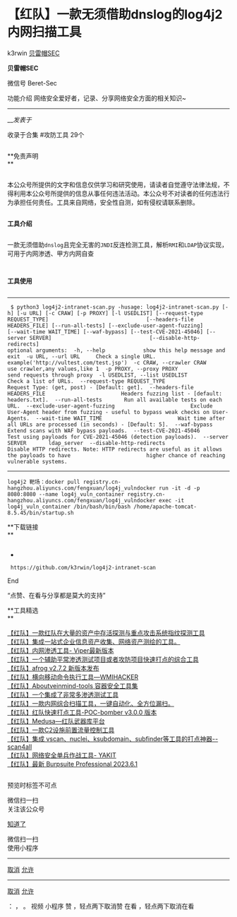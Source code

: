 #  【红队】一款无须借助dnslog的log4j2内网扫描工具

k3rwin  [ 贝雷帽SEC ](javascript:void\(0\);)

**贝雷帽SEC** ![]()

微信号 Beret-Sec

功能介绍 网络安全爱好者，记录、分享网络安全方面的相关知识~

____

___发表于_

收录于合集 #攻防工具 29个

![]()

**免责声明  
**

![]()![]()

本公众号所提供的文字和信息仅供学习和研究使用，请读者自觉遵守法律法规，不得利用本公众号所提供的信息从事任何违法活动。本公众号不对读者的任何违法行为承担任何责任。工具来自网络，安全性自测，如有侵权请联系删除。

  

  
  
  
  
  
  
![]()

 **工具介绍**

![]()

一款无须借助`dnslog`且完全无害的`JNDI`反连检测工具，解析`RMI`和`LDAP`协议实现，可用于内网渗透、甲方内网自查  

![]()  

  

![]()

 **工具使用**

![]()

  *   *   *   *   *   *   *   *   *   *   *   *   *   *   *   *   *   *   *   *   *   *   *   *   *   *   *   *   *   *   * 

    
    
     $ python3 log4j2-intranet-scan.py -husage: log4j2-intranet-scan.py [-h] [-u URL] [-c CRAW] [-p PROXY] [-l USEDLIST] [--request-type REQUEST_TYPE]                               [--headers-file HEADERS_FILE] [--run-all-tests] [--exclude-user-agent-fuzzing]                               [--wait-time WAIT_TIME] [--waf-bypass] [--test-CVE-2021-45046] [--server SERVER]                               [--disable-http-redirects]  
    optional arguments:  -h, --help            show this help message and exit  -u URL, --url URL     Check a single URL. example('http://vultest.com/test.jsp')  -c CRAW, --crawler CRAW                        use crawler,any values,like 1  -p PROXY, --proxy PROXY                        send requests through proxy  -l USEDLIST, --list USEDLIST                        Check a list of URLs.  --request-type REQUEST_TYPE                        Request Type: (get, post) - [Default: get].  --headers-file HEADERS_FILE                        Headers fuzzing list - [default: headers.txt].  --run-all-tests       Run all available tests on each URL.  --exclude-user-agent-fuzzing                        Exclude User-Agent header from fuzzing - useful to bypass weak checks on User-Agents.  --wait-time WAIT_TIME                        Wait time after all URLs are processed (in seconds) - [Default: 5].  --waf-bypass          Extend scans with WAF bypass payloads.  --test-CVE-2021-45046                        Test using payloads for CVE-2021-45046 (detection payloads).  --server SERVER       ldap_server  --disable-http-redirects                        Disable HTTP redirects. Note: HTTP redirects are useful as it allows the payloads to have                        higher chance of reaching vulnerable systems.

  *   *   *   *   * 

    
    
    log4j2 靶场：docker pull registry.cn-hangzhou.aliyuncs.com/fengxuan/log4j_vulndocker run -it -d -p 8080:8080 --name log4j_vuln_container registry.cn-hangzhou.aliyuncs.com/fengxuan/log4j_vulndocker exec -it log4j_vuln_container /bin/bash/bin/bash /home/apache-tomcat-8.5.45/bin/startup.sh

  

  

 **下载链接  
**

![]()

  * 

    
    
     https://github.com/k3rwin/log4j2-intranet-scan

  

  

End

  

“点赞、在看与分享都是莫大的支持”

  

 **工具精选  
**

![]()  
[
【红队】一款红队在大量的资产中存活探测与重点攻击系统指纹探测工具](http://mp.weixin.qq.com/s?__biz=Mzk0MDQzNzY5NQ==&mid=2247487190&idx=2&sn=394a1eaff8e190086c433deee867de3f&chksm=c2e0f706f5977e10c8413873c1ad2f6b460b2e8d66cab0287a9a9725fa6dfadf1dcba1de55bb&scene=21#wechat_redirect)  
[【红队】集成一站式企业信息资产收集、网络资产测绘的工具。](http://mp.weixin.qq.com/s?__biz=Mzk0MDQzNzY5NQ==&mid=2247487228&idx=1&sn=2aae55099c7e184272248aef2b0cd569&chksm=c2e0f72cf5977e3abafc9d478a1b75473a6c53103960d09dc3ebf253e69de3a8997471ad9fe3&scene=21#wechat_redirect)  
[【红队】内网渗透工具-
Viper最新版本](http://mp.weixin.qq.com/s?__biz=Mzk0MDQzNzY5NQ==&mid=2247487150&idx=2&sn=9e4c30dfd565bf6b90caf2778a804427&chksm=c2e0f77ef5977e68368992b591629a395254e648ff0c47cc8e434c54582dcae8ad52d77bbabb&scene=21#wechat_redirect)  
[【红队】一个辅助平常渗透测试项目或者攻防项目快速打点的综合工具](http://mp.weixin.qq.com/s?__biz=Mzk0MDQzNzY5NQ==&mid=2247487082&idx=2&sn=fda8ccd6ade17083e732bdd043f1d90f&chksm=c2e0f7baf5977eac8d165e5fce982f8b2bed6c33190f1ba13f8eee13c07d9c121541e64cc24f&scene=21#wechat_redirect)  
[【红队】afrog v2.7.2
新版本发布](http://mp.weixin.qq.com/s?__biz=Mzk0MDQzNzY5NQ==&mid=2247487067&idx=2&sn=03b69a7dae831cd49c9baabb6874371a&chksm=c2e0f78bf5977e9dac2c6eeb36a3386de26d365709318ab5bf7be467440f4778b6ba09e4d954&scene=21#wechat_redirect)  
[【红队】横向移动命令执行工具—WMIHACKER](http://mp.weixin.qq.com/s?__biz=Mzk0MDQzNzY5NQ==&mid=2247487150&idx=1&sn=9c5af3616d3d30886c00a8935b6ed126&chksm=c2e0f77ef5977e68f24b7490526e497b8ea3d5e42d2b30b8f36514e657e2bbe28db7259f3c8b&scene=21#wechat_redirect)  
[【红队】Aboutveinmind-tools
容器安全工具集](http://mp.weixin.qq.com/s?__biz=Mzk0MDQzNzY5NQ==&mid=2247486990&idx=1&sn=f7670c736d17b1060090266452c09af5&chksm=c2e0f7def5977ec8e46cd0dfcf95d350f3bd5c4493432b417ad7a33b96660fe7b8c40d8cd9ac&scene=21#wechat_redirect)  
[【红队】一个集成了非常多渗透测试工具](http://mp.weixin.qq.com/s?__biz=Mzk0MDQzNzY5NQ==&mid=2247486692&idx=1&sn=7ce59325b89bc015160bdfe366b01362&chksm=c2e0f534f5977c22f0127142264815233e25c6b4138e1a70d0c65e20885477918b0c71fab41b&scene=21#wechat_redirect)  
[【红队】一款内网综合扫描工具，一键自动化、全方位漏扫。](http://mp.weixin.qq.com/s?__biz=Mzk0MDQzNzY5NQ==&mid=2247486673&idx=1&sn=de6d24a0b4a285fc787199b74e0c2117&chksm=c2e0f501f5977c17470c3943d880e0cf6f799b64149666edd68c70bebcc7b6c03bbc2ccc64ac&scene=21#wechat_redirect)  
[【红队】红队快速打点工具-POC-bomber v3.0.0
版本](http://mp.weixin.qq.com/s?__biz=Mzk0MDQzNzY5NQ==&mid=2247486565&idx=1&sn=303dd41104f3be3a46480f6db6999853&chksm=c2e0f5b5f5977ca3eab45e9cd8dd3b3c3c8458dbc1124c3f6ecea1bb55713a70ba210df31d1c&scene=21#wechat_redirect)  
[【红队】Medusa—红队武器库平台](http://mp.weixin.qq.com/s?__biz=Mzk0MDQzNzY5NQ==&mid=2247486488&idx=1&sn=b4cad24e938c55b6f24719ca1c2a55ac&chksm=c2e0f5c8f5977cde0ac5131ddf78e1ef28cb499b23b60a089794fe4223e3344d2a9fe0a7ba3f&scene=21#wechat_redirect)  
[【红队】一款C2设施前置流量控制工具](http://mp.weixin.qq.com/s?__biz=Mzk0MDQzNzY5NQ==&mid=2247486387&idx=1&sn=56630a215dd45bd66136d5742a6e2c5f&chksm=c2e0f263f5977b7574cfee18a9954d2b2e3f0db091e839d03afd52288d932ce5d8c21b9329cc&scene=21#wechat_redirect)  
[【红队】集成 vscan、nuclei、ksubdomain、subfinder等工具的打点神器--
scan4all](http://mp.weixin.qq.com/s?__biz=Mzk0MDQzNzY5NQ==&mid=2247486235&idx=1&sn=157927b9e599e9044a709ac74ccece68&chksm=c2e0f2cbf5977bdd4e3d04847014aeac9dc3f306d69edbc8d9d4a7eee21ef9d4b78d369093ad&scene=21#wechat_redirect)  
[【红队】网络安全单兵作战工具-
YAKIT](http://mp.weixin.qq.com/s?__biz=Mzk0MDQzNzY5NQ==&mid=2247486121&idx=1&sn=228b8af22ece479fc30b87e6453023d8&chksm=c2e0f379f5977a6f7d5f90d8d91100d9d9e959151d865fd66649debe099eff86cc1b581f946f&scene=21#wechat_redirect)  
[【红队】最新 Burpsuite Professional
2023.6.1](http://mp.weixin.qq.com/s?__biz=Mzk0MDQzNzY5NQ==&mid=2247485996&idx=1&sn=8c60f7fca3713655963caeb4a8d0cfbb&chksm=c2e0f3fcf5977aea02b60c5e42df56b8d7c22b13ff6f31eaea6a1622f1b1ce95b9fbc51fa64c&scene=21#wechat_redirect)  
  
  

![]()

                                                 

     

  

预览时标签不可点

微信扫一扫  
关注该公众号

[知道了](javascript:;)

微信扫一扫  
使用小程序

****

[取消](javascript:void\(0\);) [允许](javascript:void\(0\);)

****

[取消](javascript:void\(0\);) [允许](javascript:void\(0\);)

： ， 。   视频 小程序 赞 ，轻点两下取消赞 在看 ，轻点两下取消在看

